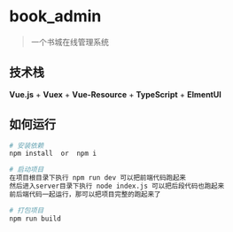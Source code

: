 # book_admin

> 一个书城在线管理系统

## 技术栈
**Vue.js** + **Vuex** + **Vue-Resource** + **TypeScript** + **ElmentUI**

## 如何运行

```bash
# 安装依赖
npm install  or  npm i

# 启动项目
在项目根目录下执行 npm run dev 可以把前端代码跑起来
然后进入server目录下执行 node index.js 可以把后段代码也跑起来
前后端代码一起运行，那可以把项目完整的跑起来了

# 打包项目
npm run build
